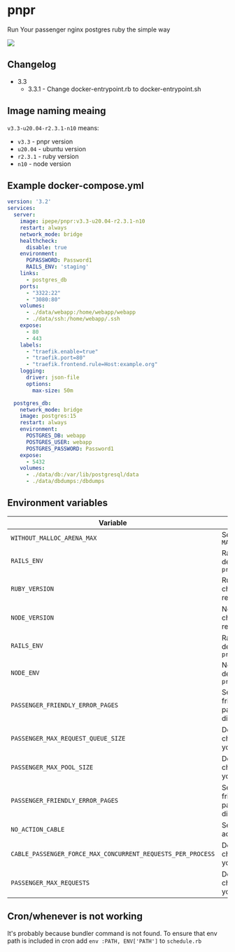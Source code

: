 # pnpr
Run Your passenger nginx postgres ruby the simple way

<a href="https://hub.docker.com/r/ipepe/pnpr/tags"><img src="https://img.shields.io/docker/pulls/ipepe/pnpr"></a>

## Changelog
 * 3.3
   * 3.3.1 - Change docker-entrypoint.rb to docker-entrypoint.sh  


## Image naming meaing

`v3.3-u20.04-r2.3.1-n10` means:
 * `v3.3` - pnpr version
 * `u20.04` - ubuntu version
 * `r2.3.1` - ruby version
 * `n10` - node version

## Example docker-compose.yml

```yaml
version: '3.2'
services:
  server:
    image: ipepe/pnpr:v3.3-u20.04-r2.3.1-n10
    restart: always
    network_mode: bridge
    healthcheck:
      disable: true
    environment:
      PGPASSWORD: Password1
      RAILS_ENV: 'staging'
    links:
      - postgres_db
    ports:
      - "3322:22"
      - "3080:80"
    volumes:
      - ./data/webapp:/home/webapp/webapp
      - ./data/ssh:/home/webapp/.ssh
    expose:
      - 80
      - 443
    labels:
      - "traefik.enable=true"
      - "traefik.port=80"
      - "traefik.frontend.rule=Host:example.org"
    logging:
      driver: json-file
      options:
        max-size: 50m

  postgres_db:
    network_mode: bridge
    image: postgres:15
    restart: always
    environment:
      POSTGRES_DB: webapp
      POSTGRES_USER: webapp
      POSTGRES_PASSWORD: Password1
    expose:
      - 5432
    volumes:
      - ./data/db:/var/lib/postgresql/data
      - ./data/dbdumps:/dbdumps
```

## Environment variables

| Variable                                                    | Description                                                         |
|-------------------------------------------------------------|---------------------------------------------------------------------|
| `WITHOUT_MALLOC_ARENA_MAX`                                  | Set to `1` to disable `MALLOC_ARENA_MAX=2`                          |
| `RAILS_ENV`                                                 | Rails environment, defaults to `production`                         |
| `RUBY_VERSION`                                              | Ruby version, changing it will not reinstall rbenv                  |
| `NODE_VERSION`                                              | Node version, changing it will not reinstall nodenv                 |
| `RAILS_ENV`                                                 | Rails environment, defaults to `production`                         |
| `NODE_ENV`                                                  | Node environment, defaults to `production`                          |
| `PASSENGER_FRIENDLY_ERROR_PAGES`                            | Set to `on` to enable friendly error pages. Set to `off` to disable |
| `PASSENGER_MAX_REQUEST_QUEUE_SIZE`                          | Default is `1000`, change it based on your preferences              |
| `PASSENGER_MAX_POOL_SIZE`                                   | Default is `60`, change it based on your preferences                |
| `PASSENGER_FRIENDLY_ERROR_PAGES`                            | Set to `on` to enable friendly error pages. Set to `off` to disable |
| `NO_ACTION_CABLE`                                           | Set to `1` to disable action cable                                  |
| `CABLE_PASSENGER_FORCE_MAX_CONCURRENT_REQUESTS_PER_PROCESS` | Default is `0`, change it based on your preferences                 |
| `PASSENGER_MAX_REQUESTS`                                    | Default is `3000`, change it based on your preferences              |


## Cron/whenever is not working

It's probably because bundler command is not found. To ensure that env path is included in cron add
`env :PATH, ENV['PATH']` to `schedule.rb`